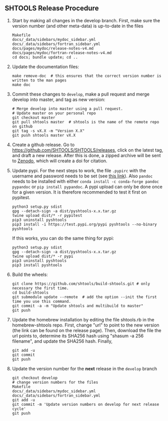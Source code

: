 SHTOOLS Release Procedure
-------------------------

1. Start by making all changes in the develop branch. First, make sure the version number (and other meta-data) is up-to-date in the files

    ```
    Makefile
    docs/_data/sidebars/mydoc_sidebar.yml
    docs/_data/sidebars/fortran_sidebar.yml
    docs/pages/mydoc/release-notes-v4.md
    docs/pages/mydoc/fortran-release-notes-v4.md
    cd docs; bundle update; cd ..
    ```

2. Update the documentation files:

    ```
    make remove-doc  # this ensures that the correct version number is written to the man pages
    make doc
    ```

3. Commit these changes to `develop`, make a pull request and merge develop into master, and tag as new version:

    ```
    # Merge develop into master using a pull request.
    # Update master on your personal repo
    git checkout master
    git pull shtools master  # shtools is the name of the remote repo on github
    git tag -s vX.X -m "Version X.X"
    git push shtools master vX.X
    ```

4. Create a github release. Go to https://github.com/SHTOOLS/SHTOOLS/releases, click on the latest tag, and draft a new release. After this is done, a zipped archive will be sent to [Zenodo](https://doi.org/10.5281/zenodo.592762), which will create a doi for citation.

5. Update pypi. For the next steps to work, the file ```.pypirc``` with the username and password needs to be set (see [this link](https://packaging.python.org/guides/migrating-to-pypi-org/#uploading)). Also ```pandoc``` needs to be installed with either ```conda install -c conda-forge pandoc pypandoc``` or ```pip install pypandoc```. A pypi upload can only be done once for a given version. It is therefore recommended to test it first on pypitest.
    ```
    python3 setup.py sdist
    gpg --detach-sign -a dist/pyshtools-x.x.tar.gz
    twine upload dist/* -r pypitest
    pip3 uninstall pyshtools
    pip3 install -i https://test.pypi.org/pypi pyshtools --no-binary pyshtools
    ```
    If this works, you can do the same thing for pypi:
    ```
    python3 setup.py sdist
    gpg --detach-sign -a dist/pyshtools-x.x.tar.gz
    twine upload dist/* -r pypi
    pip3 uninstall pyshtools
    pip3 install pyshtools
    ```

6. Build the wheels:

    ```
    git clone https://github.com/shtools/build-shtools.git # only necessary the first time.
    cd build-shtools
    git submodule update --remote  # add the option --init the first time you use this command.
    git commit -a -m "Update shtools and multibuild to master"
    git push
    ```

7. Update the homebrew installation by editing the file shtools.rb in the homebrew-shtools repo. First, change "url" to point to the new version (the link can be found on the release page). Then, download the file the url points to, determine its SHA256 hash using "shasum -a 256 filename", and update the SHA256 hash. Finally,

    ```
    git add -u
    git commit
    git push
    ```

8. Update the version number for the **next** release in the `develop` branch

    ```
    git checkout develop
    # change version numbers for the files
    Makefile
    docs/_data/sidebars/mydoc_sidebar.yml
    docs/_data/sidebars/fortran_sidebar.yml
    git add -u
    git commit -m 'Update version numbers on develop for next release cycle'
    git push
    ```
